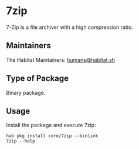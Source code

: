 # 7zip

7-Zip is a file archiver with a high compression ratio.

## Maintainers

The Habitat Maintainers: <humans@habitat.sh>

## Type of Package

Binary package.

## Usage

Install the package and execute 7zip:

```
hab pkg install core/7zip --binlink
7zip --help
```
